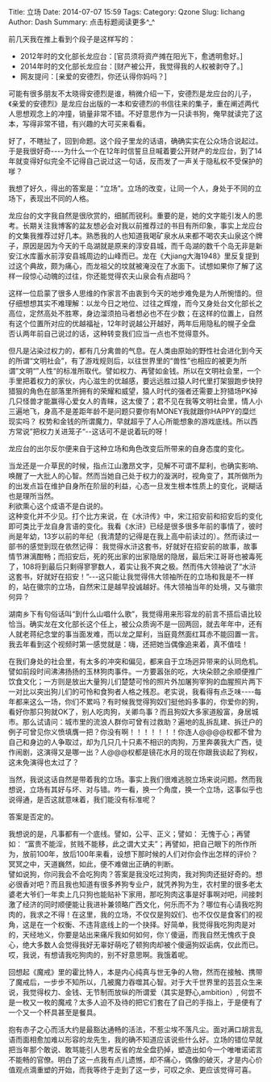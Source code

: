Title: 立场
Date: 2014-07-07 15:59
Tags: 
Category: Qzone
Slug: lichang
Author: Dash
Summary: 点击标题阅读更多^_^

前几天我在推上看到个段子是这样写的：     
 - 2012年时的文化部长龙应台：[官员须将资产摊在阳光下，愈透明愈好。]   
 - 2014年时的文化部长龙应台：[财产被公开，我觉得我的人权被剥夺了。]    
 - 网友提问：[亲爱的安德烈，你还认得你妈吗？]     

可能有很多朋友不太晓得安德烈是谁，稍微介绍一下，安德烈是龙应台的儿子，《亲爱的安德烈》是龙应台出版的一本和安德烈的书信往来的集子，重在阐述两代人思想观念上的冲撞，销量非常不错。不好意思作为一只读书狗，俺早就读完了这本，写得非常不错，有兴趣的大可买来看看。    

好了，不瞎扯了，回到命题。这个段子里龙的话语，确确实实在公众场合说起过。于是我很好奇----为什么一个在12年时信誓旦旦喊着要公开财产的龙应台，到了14年就变得好似完全不记得自己说过这一句话，反而发了一声关于隐私权不受保护的嗲？    

我想了好久，得出的答案是：“立场”。立场的改变，让同一个人，身处于不同的立场下，表现出不同的人格。    

龙应台的文字我自然是很欣赏的，细腻而锐利。重要的是，她的文字能引发人的思考。长期关注我博客的盆友想必会对我以前推荐过的书目有所印象，事实上龙应台的文集我推荐过好几本。熟悉我的人也知道我喝矿泉水从来都不喝农夫山泉这个牌子，原因是因为今天的千岛湖就是原来的淳安县城，而千岛湖的数千个岛无非是新安江水库蓄水前淳安县城周边的山峰而已。龙在《大jiang大海1948》里反复提到过这个典故，颇为痛心，而龙祖父的坟就被淹没在了水面下。试想如果你了解了这样一段惊心动魄的过往，你还能觉得农夫山泉会有点甜吗？    

这样一位启蒙了很多人思维的作家言不由衷到今天的地步难免是为人所惋惜的。但仔细想想其实不难理解：以龙今日之地位、过往之辉煌，而今又身处台文化部长之高位，定然高处不胜寒，身边溜须拍马者想必也不在少数；在这样的位置上，自然有这个位置所对应的优越福祉，12年时说越公开越好，两年后用隐私的幌子全盘否认两年前自己说过的话，这种转变我们应当一点也不觉得意外。    

但凡是沾染过权力的，都有几分禽兽的气息。在人类由原始的野性社会进化到今天的所谓“文明社会”，有了游戏规则后，以往世界里的“兽性”也相应的被更为所谓”文明“”人性“的标准所取代。譬如权力、再譬如金钱。所以在文明社会里，一个手里把着权力的家伙，内心滋生的优越感，要远远胜过猿人时代里打架狠跑步快狩猎狠的角色在部落里所拥有的荣耀和威望，猿人时代的强者还需要上狩猎场PK掉几只怪兽才能赢得心爱女人的青睐，这太傻了；君不见在我等文明社会里，情人小三遍地飞，身高不是差距年龄不是问题只要你有MONEY我就跟你HAPPY的糜烂现实吗？    权势和金钱的所谓魔力，早就超乎了人心所能想象的游戏底线。所以西方常说”把权力关进笼子“--这话可不是说着玩的呀！    

龙应台的出尔反尔便来自于这种立场和角色改变后所带来的自身态度的变化。    

当龙还是一介草民的时候，指点江山激昂文字，见解不可谓不犀利，也确实影响、唤醒了一大批人的心智。然而当她自己处于权力的漩涡时，视角变了，其所做所为的出发点旨在维护自身所在阶层的利益，心态一旦发生根本性质上的变化，说糊话也是理所当然。    
利欲熏心这个成语不是白说的。    
这种变化并不少见。打个比方来说，在《水浒传》中，宋江招安前和招安后的变化即可类比于龙自身言语的变化。我看《水浒》已经是很多很多年前的事情了，彼时尚是年幼，13岁以前的年纪（我清楚的记得是在我上高中前读过的）。然而读过一部书的感觉到现在依然记得： 我觉得水浒这套书，好就好在招安前的故事，故事情节淋漓酣畅；而招安后，死的死出家的出家隐居的隐居，最后宋江哥哥也被毒死了，108将到最后只剩得寥寥数人，着实让我不爽之极。然而伟大领袖说了“水浒这套书，好就好在招安！”---这只能让我觉得伟大领袖所在的立场和我是不一样的，站在徽宗的立场，自然宋江是越早投诚越好。伟大领袖当年的处境，又与徽宗何异？    

湖南乡下有句俗话叫“到什么山唱什么歌”，我觉得用来形容龙的前言不搭后语比较恰当。确实龙在文化部长这个任上，被公众质询不是一回两回，就去年年中，还有人就老蒋纪念堂的事当面发难，而以龙之犀利，当庭竟然面红耳赤不能回置一言。我去年看到这个视频时第一感觉就是：嗨，还把她当偶像追来着，真不值哇！    

在我们身处的社会里，有太多的冲突和偏见，都来自于立场迥异带来的认同危机。譬如前段时间沸沸扬扬的玉林狗肉事件。一方要嚣张的吃，大块朵颐之余顺便推广饮食文化；一方则是放出大量狗儿们楚楚可怜的照片外加屠狗宰狗的血腥照片两下一对比以突出狗儿们的可怜和食狗者人格之残忍。老实说，我看得有点乏味----每年都来这么一场，你们不累吗？有时候我觉得狗奴们挺他妈多事的，你爱你的狗，看好你那只狗就OK了，别人吃肉狗，关卿鸟事？而且狗奴大多家道殷富，身居城市。那么试请问：城市里的流浪人群你可曾有过救助？遍地的乱拆乱建、拆迁户的例子可曾见你义愤填膺一把？你没有啊！！！！！！！你连人@@@@权都不曾为自己和身边的人争取过，却为几只几十只素不相识的肉狗，万里奔袭我大广西，徒作闹剧，这演得又是哪一出？人@@@权都是镜花水月的现在你跟我谈起了狗权，这未免演得也太过了？    

当然，我说这话自然是带着我的立场。事实上我们很难逃脱立场来说问题。然而我想说，立场有其好与坏、对与错。咋一看，换一个角度，换一个立场，这事似乎也说得通，是否这就意味着，我们能没有标准呢？    

答案是否定的。    

我想说的是，凡事都有一个底线。譬如，公平、正义；譬如： 无愧于心；再譬如： “富贵不能淫，贫贱不能移，此之谓大丈夫”；再譬如，把自己眼下的所作所为，放前100年，放后100年来看，设想下那时候的人们对你会作出怎样的评价？ 冥冥之中，天道巍然，如此，便不难做出正确的判断。    
譬如说狗，你问我会不会吃狗肉？答案是我没吃过狗肉，我对狗肉还挺好奇的。想必很香对吧？而且我也知道有很多养狗专业户，就凭养狗为生，农村里的很多老太婆老大爷们一年卖上几只狗也能贴补下家用，那吃狗肉这事是好事啊对吧，间接刺激了经济的同时顺便能让我进补兼领略广西文化，何乐而不为？哪位有心请我吃狗肉的，我求之不得！在这里，我的立场，不仅仅是狗奴们、也不仅仅是食客们的视角，这是在一个权衡、不违背底线上的一个抉择。好简单，我觉得我吃狗肉是对的，天经地义，你要是站出来痛斥我如何如何，你丫傻逼，而我自然无愧疚于良心，绝大多数人会觉得我好无辜好萌吃了顿狗肉却被个傻逼狗奴诟病，仅此而已。    
哎，我说，有想请我吃狗肉的，别不好意思啊。我饿着呢。    

回想起《魔戒》里的霍比特人，本是内心纯真与世无争的人物，然而在接触、携带了魔戒后，一步步不知所以，几被魔力吞噬其心智。对于大千世界里的芸芸众生来说，我觉得权力、金钱、无节制而放纵的所谓爱（其实是野心,ambition）, 何尝不是一枚又一枚的魔戒？太多人迫不及待的把它们套在了自己的手指上，于是便有了一个又一个杯具甚至是餐具。    

抱有赤子之心而活大约是最豁达通畅的活法，不惹尘埃不落凡尘。面对满口胡言乱语而面相愈加难以形容的龙先生，我的确不知道应该说些什么好。立场的错位早就把当年那个敢说、敢骂能引人思考反省的龙全盘扔掉，塑造出如今一个唯唯诺诺言不能畅的官僚。明白了这一点我有点儿遗憾，却不痛心，偶像的破灭，才是内心价值观点滴重塑的开始，而我等终于走到了这一步，可叹之余、更应该觉得可喜。    
